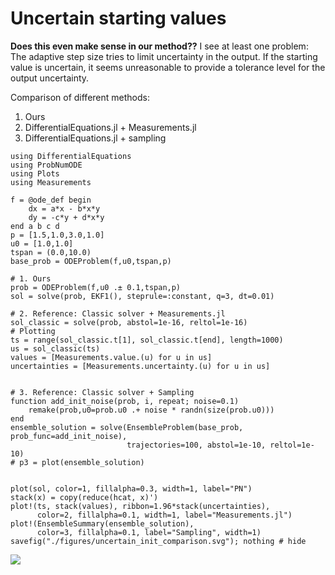 # Uncertain starting values
**Does this even make sense in our method??**
I see at least one problem: The adaptive step size tries to limit uncertainty in the output.
If the starting value is uncertain, it seems unreasonable to provide a tolerance level for the output uncertainty.

Comparison of different methods:
1. Ours
2. DifferentialEquations.jl + Measurements.jl
3. DifferentialEquations.jl + sampling

```@example
using DifferentialEquations
using ProbNumODE
using Plots
using Measurements

f = @ode_def begin
    dx = a*x - b*x*y
    dy = -c*y + d*x*y
end a b c d
p = [1.5,1.0,3.0,1.0]
u0 = [1.0,1.0]
tspan = (0.0,10.0)
base_prob = ODEProblem(f,u0,tspan,p)

# 1. Ours
prob = ODEProblem(f,u0 .± 0.1,tspan,p)
sol = solve(prob, EKF1(), steprule=:constant, q=3, dt=0.01)

# 2. Reference: Classic solver + Measurements.jl
sol_classic = solve(prob, abstol=1e-16, reltol=1e-16)
# Plotting
ts = range(sol_classic.t[1], sol_classic.t[end], length=1000)
us = sol_classic(ts)
values = [Measurements.value.(u) for u in us]
uncertainties = [Measurements.uncertainty.(u) for u in us]


# 3. Reference: Classic solver + Sampling
function add_init_noise(prob, i, repeat; noise=0.1)
    remake(prob,u0=prob.u0 .+ noise * randn(size(prob.u0)))
end
ensemble_solution = solve(EnsembleProblem(base_prob, prob_func=add_init_noise),
                          trajectories=100, abstol=1e-10, reltol=1e-10)
# p3 = plot(ensemble_solution)


plot(sol, color=1, fillalpha=0.3, width=1, label="PN")
stack(x) = copy(reduce(hcat, x)')
plot!(ts, stack(values), ribbon=1.96*stack(uncertainties),
      color=2, fillalpha=0.1, width=1, label="Measurements.jl")
plot!(EnsembleSummary(ensemble_solution),
      color=3, fillalpha=0.1, label="Sampling", width=1)
savefig("./figures/uncertain_init_comparison.svg"); nothing # hide
```
![](./figures/uncertain_init_comparison.svg)
